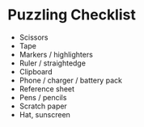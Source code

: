 Puzzling Checklist
==================

* Scissors
* Tape
* Markers / highlighters
* Ruler / straightedge
* Clipboard
* Phone / charger / battery pack
* Reference sheet
* Pens / pencils
* Scratch paper
* Hat, sunscreen